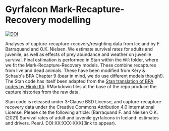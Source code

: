 # Gyrfalcon Mark-Recapture-Recovery modelling

[![DOI](https://zenodo.org/badge/DOI/10.5281/zenodo.5459150.svg)](https://doi.org/10.5281/zenodo.5459150)

Analyses of capture-recapture-recovery/resighting data from Iceland by F. Barraquand and O.K. Nielsen. We estimate survival rates for adults and juvenile, as well as effects of prey abundance and weather on juvenile survival. Final estimation is performed in Stan within the `MRR` folder, where we fit the Mark-Recapture-Recovery models. These combine recaptures from live and dead animals. These have been modified from Kéry & Schaub's BPA Chapter 9 (bear in mind, we do use different models though!). The Stan code has itself been adapted from the [Stan translation of BPA codes by Hiroki Itô](https://github.com/stan-dev/example-models/tree/master/BPA). RMarkdown files at the base of the repo produce the capture histories from the raw data. 

Stan code is released under 3-Clause BSD License, and capture-recapture-recovery data under the Creative Commons Attribution 4.0 International License. Please cite the following article: [Barraquand F.  and Nielsen Ó.K. (2021) Survival rates of adult and juvenile gyrfalcons in Iceland: estimates and drivers. PeerJ. DOI:XX:XXX-XXX](link to appear). 
